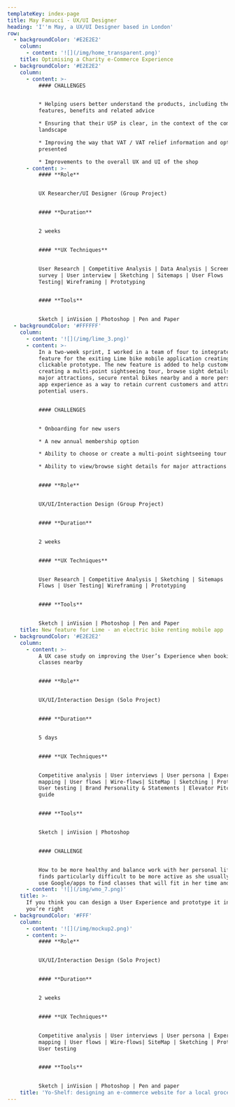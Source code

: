 ```yaml
---
templateKey: index-page
title: May Fanucci - UX/UI Designer
heading: 'I''m May, a UX/UI Designer based in London'
row:
  - backgroundColor: '#E2E2E2'
    column:
      - content: '![](/img/home_transparent.png)'
    title: Optimising a Charity e-Commerce Experience
  - backgroundColor: '#E2E2E2'
    column:
      - content: >-
          #### CHALLENGES


          * Helping users better understand the products, including their
          features, benefits and related advice

          * Ensuring that their USP is clear, in the context of the competitive
          landscape

          * Improving the way that VAT / VAT relief information and options are
          presented 

          * Improvements to the overall UX and UI of the shop
      - content: >-
          #### **Role**


          UX Researcher/UI Designer (Group Project)


          #### **Duration**


          2 weeks


          #### **UX Techniques**


          User Research | Competitive Analysis | Data Analysis | Screening
          survey | User interview | Sketching | Sitemaps | User Flows | User
          Testing| Wireframing | Prototyping


          #### **Tools**


          Sketch | inVision | Photoshop | Pen and Paper
  - backgroundColor: '#FFFFFF'
    column:
      - content: '![](/img/lime_3.png)'
      - content: >-
          In a two-week sprint, I worked in a team of four to integrate a new
          feature for the exiting Lime bike mobile application creating a hi-fi
          clickable prototype. The new feature is added to help customers
          creating a multi-point sightseeing tour, browse sight details for
          major attractions, secure rental bikes nearby and a more personalised
          app experience as a way to retain current customers and attract
          potential users.


          #### CHALLENGES


          * Onboarding for new users 

          * A new annual membership option

          * Ability to choose or create a multi-point sightseeing tour

          * Ability to view/browse sight details for major attractions


          #### **Role**


          UX/UI/Interaction Design (Group Project)


          #### **Duration**


          2 weeks


          #### **UX Techniques**


          User Research | Competitive Analysis | Sketching | Sitemaps | User
          Flows | User Testing| Wireframing | Prototyping


          #### **Tools**


          Sketch | inVision | Photoshop | Pen and Paper
    title: New feature for Lime - an electric bike renting mobile app
  - backgroundColor: '#E2E2E2'
    column:
      - content: >-
          A UX case study on improving the User’s Experience when booking gym
          classes nearby


          #### **Role**


          UX/UI/Interaction Design (Solo Project)


          #### **Duration**


          5 days


          #### **UX Techniques**


          Competitive analysis | User interviews | User persona | Experience
          mapping | User flows | Wire-flows| SiteMap | Sketching | Prototyping |
          User testing | Brand Personality & Statements | Elevator Pitch | Style
          guide


          #### **Tools**


          Sketch | inVision | Photoshop


          #### CHALLENGE


          How to be more healthy and balance work with her personal life but
          finds particularly difficult to be more active as she usually needs to
          use Google/apps to find classes that will fit in her time and budget.
      - content: '![](/img/wmo_7.png)'
    title: >-
      If you think you can design a User Experience and prototype it in 5 days,
      you’re right
  - backgroundColor: '#FFF'
    column:
      - content: '![](/img/mockup2.png)'
      - content: >-
          #### **Role**


          UX/UI/Interaction Design (Solo Project)


          #### **Duration**


          2 weeks


          #### **UX Techniques**


          Competitive analysis | User interviews | User persona | Experience
          mapping | User flows | Wire-flows| SiteMap | Sketching | Prototyping |
          User testing


          #### **Tools**


          Sketch | inVision | Photoshop | Pen and paper
    title: 'Yo-Shelf: designing an e-commerce website for a local groceries shop'
---
```


